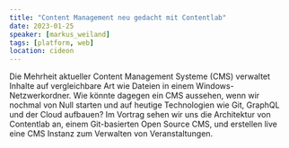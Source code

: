 ```yaml
---
title: "Content Management neu gedacht mit Contentlab"
date: 2023-01-25
speaker: [markus_weiland]
tags: [platform, web]
location: cideon
---
```


Die Mehrheit aktueller Content Management Systeme (CMS) verwaltet Inhalte auf vergleichbare Art wie Dateien in einem Windows-Netzwerkordner. Wie könnte dagegen ein CMS aussehen, wenn wir nochmal von Null starten und auf heutige Technologien wie Git, GraphQL und der Cloud aufbauen?
Im Vortrag sehen wir uns die Architektur von Contentlab an, einem Git-basierten Open Source CMS, und erstellen live eine CMS Instanz zum Verwalten von Veranstaltungen.
